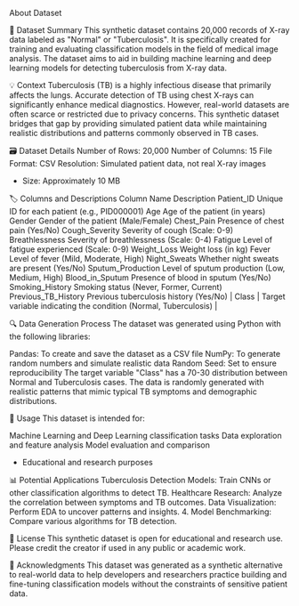About Dataset

📝 Dataset Summary
This synthetic dataset contains 20,000 records of X-ray data labeled as "Normal" or "Tuberculosis". It is specifically created for training and evaluating classification models in the field of medical image analysis. The dataset aims to aid in building machine learning and deep learning models for detecting tuberculosis from X-ray data.

💡 Context
Tuberculosis (TB) is a highly infectious disease that primarily affects the lungs. Accurate detection of TB using chest X-rays can significantly enhance medical diagnostics. However, real-world datasets are often scarce or restricted due to privacy concerns. This synthetic dataset bridges that gap by providing simulated patient data while maintaining realistic distributions and patterns commonly observed in TB cases.

🗃️ Dataset Details
Number of Rows: 20,000
Number of Columns: 15
File Format: CSV
Resolution: Simulated patient data, not real X-ray images
- Size: Approximately 10 MB

🏷️ Columns and Descriptions
Column Name	Description
Patient_ID	Unique ID for each patient (e.g., PID000001)
Age	Age of the patient (in years)
Gender	Gender of the patient (Male/Female)
Chest_Pain	Presence of chest pain (Yes/No)
Cough_Severity	Severity of cough (Scale: 0-9)
Breathlessness	Severity of breathlessness (Scale: 0-4)
Fatigue	Level of fatigue experienced (Scale: 0-9)
Weight_Loss	Weight loss (in kg)
Fever	Level of fever (Mild, Moderate, High)
Night_Sweats	Whether night sweats are present (Yes/No)
Sputum_Production	Level of sputum production (Low, Medium, High)
Blood_in_Sputum	Presence of blood in sputum (Yes/No)
Smoking_History	Smoking status (Never, Former, Current)
Previous_TB_History	Previous tuberculosis history (Yes/No)
| Class | Target variable indicating the condition (Normal, Tuberculosis) |

🔍 Data Generation Process
The dataset was generated using Python with the following libraries:

Pandas: To create and save the dataset as a CSV file
NumPy: To generate random numbers and simulate realistic data
Random Seed: Set to ensure reproducibility
The target variable "Class" has a 70-30 distribution between Normal and Tuberculosis cases. The data is randomly generated with realistic patterns that mimic typical TB symptoms and demographic distributions.

🔧 Usage
This dataset is intended for:

Machine Learning and Deep Learning classification tasks
Data exploration and feature analysis
Model evaluation and comparison
- Educational and research purposes

📊 Potential Applications
Tuberculosis Detection Models: Train CNNs or other classification algorithms to detect TB.
Healthcare Research: Analyze the correlation between symptoms and TB outcomes.
Data Visualization: Perform EDA to uncover patterns and insights.
4. Model Benchmarking: Compare various algorithms for TB detection.

📑 License
This synthetic dataset is open for educational and research use. Please credit the creator if used in any public or academic work.

🙌 Acknowledgments
This dataset was generated as a synthetic alternative to real-world data to help developers and researchers practice building and fine-tuning classification models without the constraints of sensitive patient data.